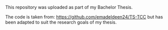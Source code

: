 This repository was uploaded as part of my Bachelor Thesis.

The code is taken from:  https://github.com/emadeldeen24/TS-TCC  but has been adapted to suit the research goals of my thesis.
